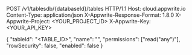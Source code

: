 POST /v1/tablesdb/{databaseId}/tables HTTP/1.1
Host: cloud.appwrite.io
Content-Type: application/json
X-Appwrite-Response-Format: 1.8.0
X-Appwrite-Project: <YOUR_PROJECT_ID>
X-Appwrite-Key: <YOUR_API_KEY>

{
  "tableId": "<TABLE_ID>",
  "name": "<NAME>",
  "permissions": ["read(\"any\")"],
  "rowSecurity": false,
  "enabled": false
}

